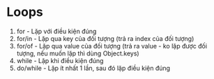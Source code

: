 # Loops
1. for - Lặp với điều kiện đúng
2. for/in - Lặp qua key của đối tượng (trả ra index của đối tượng)
3. for/of - Lặp qua value của đối tượng (trả ra value - ko lặp được đối tượng, nếu muốn lặp thì dùng Object.keys)
4. while - Lặp khi điều kiện đúng
5. do/while - Lặp ít nhất 1 lần, sau đó lặp điều kiện đúng
